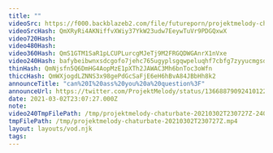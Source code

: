 ```yaml
---
title: ""
videoSrc: https://f000.backblazeb2.com/file/futureporn/projektmelody-chaturbate-2021-03-01.mp4
videoSrcHash: QmXRyRi4AKNiffvXWiy37YkW23udw7EeywTuVr9PDGQxwX
video720Hash: 
video480Hash: 
video360Hash: QmS1GTM1SaR1pLCUPLurcgMJeTj9M2FRGQDWGAnrX1nVxe
video240Hash: bafybeibwnxsdcgofo7jehc765ugyplsgqwpeluqhf7cbfg7zyyucmgsdwy?filename=projektmelody-chaturbate-20210302T230727Z-240p.mp4
thinHash: QmNjsfn5Q6DmHG4AopMzE1pXTh2JAWAC3Mh6bnToc3oWfn
thiccHash: QmWXjogdLZNNS3x98gePdGcSaFjE6eH6hBvA84JBbHh8k2
announceTitle: "can%20I%20ass%20you%20a%20question%3F"
announceUrl: https://twitter.com/ProjektMelody/status/1366887909241012233
date: 2021-03-02T23:07:27.000Z
note: 
video240TmpFilePath: /tmp/projektmelody-chaturbate-20210302T230727Z-240p.mp4
tmpFilePath: /tmp/projektmelody-chaturbate-20210302T230727Z.mp4
layout: layouts/vod.njk
tags:
---
```

